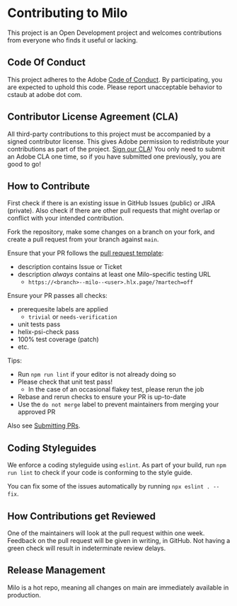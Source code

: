 # Contributing to Milo

This project is an Open Development project and welcomes contributions from everyone who finds it useful or lacking.

## Code Of Conduct

This project adheres to the Adobe [Code of Conduct](CODE_OF_CONDUCT.md). By participating, you are expected to uphold this code. Please report unacceptable behavior to cstaub at adobe dot com.

## Contributor License Agreement (CLA)

All third-party contributions to this project must be accompanied by a signed contributor license. This gives Adobe permission to redistribute your contributions as part of the project. [Sign our CLA](http://opensource.adobe.com/cla.html)! You only need to submit an Adobe CLA one time, so if you have submitted one previously, you are good to go!

## How to Contribute

First check if there is an existing issue in GitHub Issues (public) or JIRA (private).
Also check if there are other pull requests that might overlap or conflict with your intended contribution.

Fork the repository, make some changes on a branch on your fork, and create a pull request from your branch against `main`.

Ensure that your PR follows the [pull request template](.github/pull_request_template.md):

* description contains Issue or Ticket
* description _always_ contains at least one Milo-specific testing URL
  * `https://<branch>--milo--<user>.hlx.page/?martech=off`

Ensure your PR passes all checks:

* prerequesite labels are applied
  * `trivial` or `needs-verification`
* unit tests pass
* helix-psi-check pass
* 100% test coverage (patch)
* etc.

Tips:

* Run `npm run lint` if your editor is not already doing so
* Please check that unit test pass!
  * In the case of an occasional flakey test, please rerun the job
* Rebase and rerun checks to ensure your PR is up-to-date
* Use the `do not merge` label to prevent maintainers from merging your approved PR

Also see [Submitting PRs](https://github.com/adobecom/milo/wiki/Submitting-PRs).

## Coding Styleguides

We enforce a coding styleguide using `eslint`. As part of your build, run `npm run lint` to check if your code is conforming to the style guide.

You can fix some of the issues automatically by running `npx eslint . --fix`.

## How Contributions get Reviewed

One of the maintainers will look at the pull request within one week. Feedback on the pull request will be given in writing, in GitHub.
Not having a green check will result in indeterminate review delays.

## Release Management

Milo is a hot repo, meaning all changes on main are immediately available in production.
